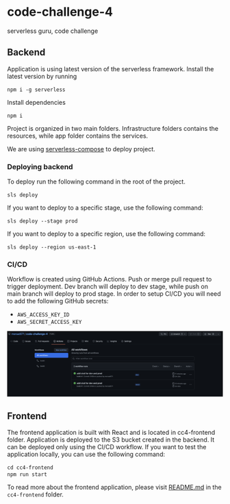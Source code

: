 # code-challenge-4
serverless guru, code challenge

## Backend

Application is using latest version of the serverless framework.
Install the latest version by running

```
npm i -g serverless
```

Install dependencies

```
npm i
```

Project is organized in two main folders.
Infrastructure folders contains the resources, while app folder contains the services.

We are using [serverless-compose](https://www.serverless.com/blog/serverless-framework-compose-multi-service-deployments) to deploy project.

### Deploying backend

To deploy run the following command in the root of the project.

```
sls deploy
```

If you want to deploy to a specific stage, use the following command:
  
```
sls deploy --stage prod
```

If you want to deploy to a specific region, use the following command:
  
```
sls deploy --region us-east-1
```

### CI/CD

Workflow is created using GitHub Actions. Push or merge pull request to trigger deployment. Dev branch will deploy to dev stage, while push on main branch will deploy to prod stage. In order to setup CI/CD you will need to add the following GitHub secrets: 

  - `AWS_ACCESS_KEY_ID`
  - `AWS_SECRET_ACCESS_KEY`

  ![workflow](workflow.png)
  

## Frontend

The frontend application is built with React and is located in cc4-frontend folder. Application is deployed to the S3 bucket created in the backend. It can be deployed only using the CI/CD workflow. If you want to test the application locally, you can use the following command:

```
cd cc4-frontend
npm run start
```

To read more about the frontend application, please visit [README.md](./cc4-frontend/README.md) in the `cc4-frontend` folder.